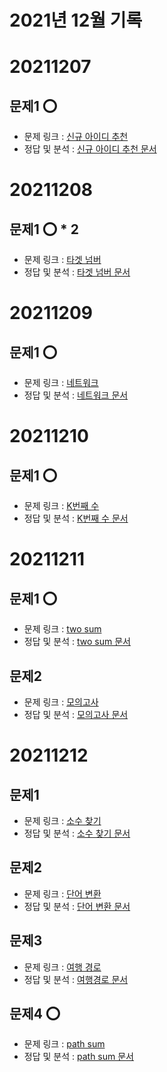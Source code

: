 #   2021년 12월 기록

#   20211207

##  문제1 ⭕
-   문제 링크 : [신규 아이디 추천](https://programmers.co.kr/learn/courses/30/lessons/72410)
-   정답 및 분석 : [신규 아이디 추천 문서](../../문제_문서/2021_12_문서/신규_아이디_추천_문서.md)


#   20211208

##  문제1 ⭕ * 2
-   문제 링크 : [타겟 넘버](https://programmers.co.kr/learn/courses/30/lessons/43165)
-   정답 및 분석 : [타겟 넘버 문서](../../문제_문서/2021_12_문서/타겟_넘버.md)


#   20211209

##  문제1 ⭕
-   문제 링크 : [네트워크](https://programmers.co.kr/learn/courses/30/lessons/43162)
-   정답 및 분석 : [네트워크 문서](../../문제_문서/2021_12_문서/네트워크.md)


#   20211210

##  문제1 ⭕
-   문제 링크 : [K번째 수](https://programmers.co.kr/learn/courses/30/lessons/42748)
-   정답 및 분석 : [K번째 수 문서](../../문제_문서/2021_12_문서/K번째수.md)
    

#   20211211

##  문제1 ⭕
-   문제 링크 : [two sum](https://leetcode.com/problems/two-sum/)
-   정답 및 분석 : [two sum 문서](../../문제_문서/2021_12_문서/two_sum.md)

##  문제2
-   문제 링크 : [모의고사](https://programmers.co.kr/learn/courses/30/lessons/42840)
-   정답 및 분석 : [모의고사 문서](../../문제_문서/2021_12_문서/모의고사.md)

#   20211212

##  문제1
-   문제 링크 : [소수 찾기](https://programmers.co.kr/learn/courses/30/lessons/42839)
-   정답 및 분석 : [소수 찾기 문서](../../문제_문서/2021_12_문서/소수_찾기.md)

##  문제2
-   문제 링크 : [단어 변환](https://programmers.co.kr/learn/courses/30/lessons/43163)
-   정답 및 분석 : [단어 변환 문서](../../문제_문서/2021_12_문서/단어_변환.md)

##  문제3
-   문제 링크 : [여행 경로](https://programmers.co.kr/learn/courses/30/lessons/43164)
-   정답 및 분석 : [여행경로 문서](../../문제_문서/2021_12_문서/여행_경로.md)

##  문제4 ⭕
-   문제 링크 : [path sum](https://leetcode.com/problems/path-sum/submissions/)
-   정답 및 분석 : [path sum 문서](../../문제_문서/2021_12_문서/path_sum.md)
